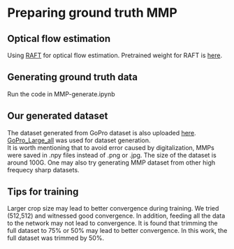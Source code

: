 # Preparing ground truth MMP
## Optical flow estimation
Using [RAFT](https://github.com/princeton-vl/RAFT) for optical flow estimation. Pretrained weight for RAFT is [here](https://drive.google.com/file/d/1Q9_W23OaXrZO_AwXgLvNtpTFSFeROCBO/view?usp=sharing).
## Generating ground truth data
Run the code in MMP-generate.ipynb
## Our generated dataset
The dataset generated from GoPro dataset is also uploaded [here](https://drive.google.com/file/d/1Z9xr6MFvuo9TMlT1wJMTscYBXuvEShO9/view?usp=sharing).  
[GoPro_Large_all](https://seungjunnah.github.io/Datasets/gopro.html) was used for dataset generation.  
It is worth mentioning that to avoid error caused by digitalization, MMPs were saved in .npy files instead of .png or .jpg. The size of the dataset is around 100G. One may also try generating MMP dataset from other high frequecy sharp datasets.  
## Tips for training  
Larger crop size may lead to better convergence during training. We tried (512,512) and witnessed good convergence. In addition, feeding all the data to the network may not lead to convergence. It is found that trimming the full dataset to 75% or 50% may lead to better convergence. In this work, the full dataset was trimmed by 50%. 
